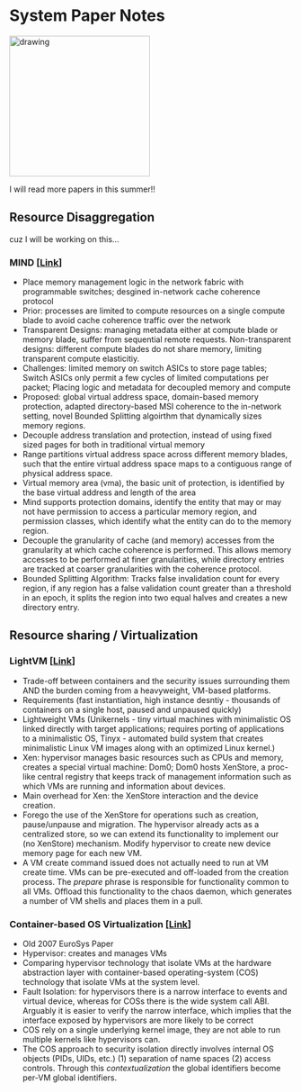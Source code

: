 # System Paper Notes

<img src="https://pbs.twimg.com/media/Dd7yLMrVwAAdDGT.jpg" alt="drawing" width="250"/>

I will read more papers in this summer!!

## Resource Disaggregation

cuz I will be working on this...

### MIND [[Link](https://arxiv.org/pdf/2107.00164.pdf)]

* Place memory management logic in the network fabric with programmable switches; desgined in-network cache coherence protocol
* Prior: processes are limited to compute resources on a single compute blade to avoid cache coherence traffic over the network
* Transparent Designs: managing metadata either at compute blade or memory blade, suffer from sequential remote requests. Non-transparent designs: different compute blades do not share memory, limiting transparent compute elasticitiy.
* Challenges: limited memory on switch ASICs to store page tables; Switch ASICs only permit a few cycles of limited computations per packet; Placing logic and metadata for decoupled memory and compute
* Proposed: global virtual address space, domain-based memory protection, adapted directory-based MSI coherence to the in-network setting, novel Bounded Splitting algoirthm that dynamically sizes memory regions.
* Decouple address translation and protection, instead of using fixed sized pages for both in traditional virtual memory
* Range partitions virtual address space across different memory blades, such that the entire virtual address space maps to a contiguous range of physical address space. 
* Virtual memory area (vma), the basic unit of protection, is identified by the base virtual address and length of the area
* Mind supports protection domains, identify the entity that may or may not have permission to access a particular memory region, and permission classes, which identify what the entity can do to the memory region.
* Decouple the granularity of cache (and memory) accesses from the granularity at which cache coherence is performed. This allows memory accesses to be performed at finer granularities, while directory entries are tracked at coarser granularities with the coherence protocol.
* Bounded Splitting Algorithm: Tracks false invalidation count for every region, if any region has a false validation count greater than a threshold in an epoch, it splits the region into two equal halves and creates a new directory entry. 


## Resource sharing / Virtualization

### LightVM [[Link](http://cnp.neclab.eu/projects/lightvm/lightvm.pdf)]

* Trade-off between containers and the security issues surrounding them AND the burden coming from a heavyweight, VM-based platforms. 
* Requirements (fast instantiation, high instance desntiy - thousands of containers on a single host, paused and unpaused quickly)
* Lightweight VMs (Unikernels - tiny virtual machines with minimalistic OS linked directly with target applications; requires porting of applications to a minimalistic OS, Tinyx - automated build system that creates minimalistic Linux VM images along with an optimized Linux kernel.)
* Xen: hypervisor manages basic resources such as CPUs and memory, creates a special virtual machine: Dom0; Dom0 hosts XenStore, a proc-like central registry that keeps track of management information such as which VMs are running and information about devices.
* Main overhead for Xen: the XenStore interaction and the device creation. 
* Forego the use of the XenStore for operations such as creation, pause/unpause and migration. The hypervisor already acts as a centralized store, so we can extend its functionality to implement our (no XenStore) mechanism. Modify hypervisor to create new device memory page for each new VM. 
* A VM create command issued does not actually need to run at VM create time. VMs can be pre-executed and off-loaded from the creation process. The _prepare_ phrase is responsible for functionality common to all VMs. Offload this functionality to the chaos daemon, which generates a number of VM shells and places them in a pull.

### Container-based OS Virtualization [[Link](http://www.cs.toronto.edu/~demke/2227/S.14/Papers/p275-soltesz.pdf)]

* Old 2007 EuroSys Paper
* Hypervisor: creates and manages VMs
* Comparing hypervisor technology that isolate VMs at the hardware abstraction layer with container-based operating-system (COS) technology that isolate VMs at the system level.
* Fault Isolation: for hypervisors there is a narrow interface to events and virtual device, whereas for COSs there is the wide system call ABI. Arguably it is easier to verify the narrow interface, which implies that the interface exposed by hypervisors are more likely to be correct
* COS rely on a single underlying kernel image, they are not able to run multiple kernels like hypervisors can. 
* The COS approach to security isolation directly involves internal OS objects (PIDs, UIDs, etc.) (1) separation of name spaces (2) access controls. Through this _contextualization_ the global identifiers become per-VM global identifiers. 
